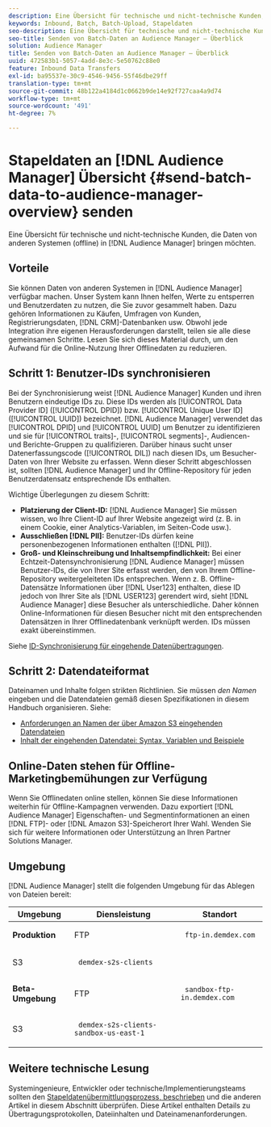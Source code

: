 ```yaml
---
description: Eine Übersicht für technische und nicht-technische Kunden, die Daten aus anderen Systemen (offline) in den Audience Manager bringen möchten.
keywords: Inbound, Batch, Batch-Upload, Stapeldaten
seo-description: Eine Übersicht für technische und nicht-technische Kunden, die Daten aus anderen Systemen (offline) in den Audience Manager bringen möchten. Verwenden Sie dazu die Option zum Hochladen von Stapeln in Audience Manager.
seo-title: Senden von Batch-Daten an Audience Manager – Überblick
solution: Audience Manager
title: Senden von Batch-Daten an Audience Manager – Überblick
uuid: 472583b1-5057-4add-8e3c-5e50762c88e0
feature: Inbound Data Transfers
exl-id: ba95537e-30c9-4546-9456-55f46dbe29ff
translation-type: tm+mt
source-git-commit: 48b122a4184d1c0662b9de14e92f727caa4a9d74
workflow-type: tm+mt
source-wordcount: '491'
ht-degree: 7%

---
```


# Stapeldaten an [!DNL Audience Manager] Übersicht {#send-batch-data-to-audience-manager-overview} senden

Eine Übersicht für technische und nicht-technische Kunden, die Daten von anderen Systemen (offline) in [!DNL Audience Manager] bringen möchten.

## Vorteile

Sie können Daten von anderen Systemen in [!DNL Audience Manager] verfügbar machen. Unser System kann Ihnen helfen, Werte zu entsperren und Benutzerdaten zu nutzen, die Sie zuvor gesammelt haben. Dazu gehören Informationen zu Käufen, Umfragen von Kunden, Registrierungsdaten, [!DNL CRM]-Datenbanken usw. Obwohl jede Integration ihre eigenen Herausforderungen darstellt, teilen sie alle diese gemeinsamen Schritte. Lesen Sie sich dieses Material durch, um den Aufwand für die Online-Nutzung Ihrer Offlinedaten zu reduzieren.

## Schritt 1: Benutzer-IDs synchronisieren

Bei der Synchronisierung weist [!DNL Audience Manager] Kunden und ihren Benutzern eindeutige IDs zu. Diese IDs werden als [!UICONTROL Data Provider ID] ([!UICONTROL DPID]) bzw. [!UICONTROL Unique User ID] ([!UICONTROL UUID]) bezeichnet. [!DNL Audience Manager] verwendet das  [!UICONTROL DPID] und  [!UICONTROL UUID] um Benutzer zu identifizieren und sie für  [!UICONTROL traits]-,  [!UICONTROL segments]-, Audiencen- und Berichte-Gruppen zu qualifizieren. Darüber hinaus sucht unser Datenerfassungscode ([!UICONTROL DIL]) nach diesen IDs, um Besucher-Daten von Ihrer Website zu erfassen. Wenn dieser Schritt abgeschlossen ist, sollten [!DNL Audience Manager] und Ihr Offline-Repository für jeden Benutzerdatensatz entsprechende IDs enthalten.

Wichtige Überlegungen zu diesem Schritt:

* **Platzierung der Client-ID:** [!DNL Audience Manager] Sie müssen wissen, wo Ihre Client-ID auf Ihrer Website angezeigt wird (z. B. in einem Cookie, einer Analytics-Variablen, im Seiten-Code usw.).
* **Ausschließen  [!DNL PII]:** Benutzer-IDs dürfen keine personenbezogenen Informationen enthalten ([!DNL PII]).
* **Groß- und Kleinschreibung und Inhaltsempfindlichkeit:** Bei einer Echtzeit-Datensynchronisierung  [!DNL Audience Manager] müssen Benutzer-IDs, die von Ihrer Site erfasst werden, den von Ihrem Offline-Repository weitergeleiteten IDs entsprechen. Wenn z. B. Offline-Datensätze Informationen über [!DNL User123] enthalten, diese ID jedoch von Ihrer Site als [!DNL USER123] gerendert wird, sieht [!DNL Audience Manager] diese Besucher als unterschiedliche. Daher können Online-Informationen für diesen Besucher nicht mit den entsprechenden Datensätzen in Ihrer Offlinedatenbank verknüpft werden. IDs müssen exakt übereinstimmen.

Siehe [ID-Synchronisierung für eingehende Datenübertragungen](../../../integration/sending-audience-data/batch-data-transfer-explained/id-sync-http.md).

## Schritt 2: Datendateiformat

Dateinamen und Inhalte folgen strikten Richtlinien. Sie müssen *den Namen* eingeben und die Datendateien gemäß diesen Spezifikationen in diesem Handbuch organisieren. Siehe:

* [Anforderungen an Namen der über Amazon S3 eingehenden Datendateien](../../../integration/sending-audience-data/batch-data-transfer-explained/inbound-s3-filenames.md)
* [Inhalt der eingehenden Datendatei: Syntax, Variablen und Beispiele](../../../integration/sending-audience-data/batch-data-transfer-explained/inbound-file-contents.md)

## Online-Daten stehen für Offline-Marketingbemühungen zur Verfügung

Wenn Sie Offlinedaten online stellen, können Sie diese Informationen weiterhin für Offline-Kampagnen verwenden. Dazu exportiert [!DNL Audience Manager] Eigenschaften- und Segmentinformationen an einen [!DNL FTP]- oder [!DNL Amazon S3]-Speicherort Ihrer Wahl. Wenden Sie sich für weitere Informationen oder Unterstützung an Ihren Partner Solutions Manager.

## Umgebung

[!DNL Audience Manager] stellt die folgenden Umgebung für das Ablegen von Dateien bereit:

<table id="table_A61AA64578944B23B5A7355F2A76E882"> 
 <thead> 
  <tr> 
   <th colname="col1" class="entry"> Umgebung </th> 
   <th colname="col02" class="entry"> Diensleistung </th> 
   <th colname="col2" class="entry"> Standort </th> 
  </tr> 
 </thead>
 <tbody> 
  <tr> 
   <td colname="col1" morerows="1"> <b>Produktion</b> </td> 
   <td colname="col02"> FTP </td> 
   <td colname="col2"> <p> <code> ftp-in.demdex.com</code> </p> </td> 
  </tr> 
  <tr> 
   <td colname="col02"> S3 </td> 
   <td colname="col2"> <p> <code> demdex-s2s-clients</code> </p> </td> 
  </tr> 
  <tr> 
   <td colname="col1" morerows="1"> <b>Beta-Umgebung</b> </td> 
   <td colname="col02"> FTP </td> 
   <td colname="col2"> <p><code> sandbox-ftp-in.demdex.com</code> </p> </td> 
  </tr> 
  <tr> 
   <td colname="col02"> S3 </td> 
   <td colname="col2"> <p> <code> demdex-s2s-clients-sandbox-us-east-1</code> </p> </td> 
  </tr> 
 </tbody> 
</table>

## Weitere technische Lesung

Systemingenieure, Entwickler oder technische/Implementierungsteams sollten den [Stapeldatenübermittlungsprozess, beschrieben](../../../integration/sending-audience-data/batch-data-transfer-explained/batch-data-transfer-explained.md) und die anderen Artikel in diesem Abschnitt überprüfen. Diese Artikel enthalten Details zu Übertragungsprotokollen, Dateiinhalten und Dateinamenanforderungen.
